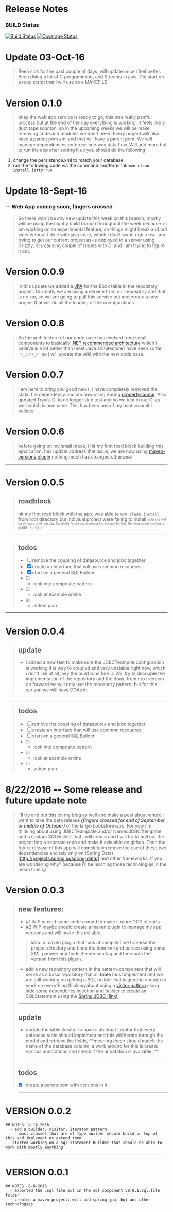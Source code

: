# Release Notes
### BUILD Status
[![Build Status](https://travis-ci.org/mkcoder/large-bookstore-app.svg?branch=master)](https://travis-ci.org/mkcoder/large-bookstore-app) [![Coverage Status](https://coveralls.io/repos/github/mkcoder/large-bookstore-app/badge.svg?branch=master)](https://coveralls.io/github/mkcoder/large-bookstore-app?branch=master)
# Update 03-Oct-16
> Been sick for the past couple of days, will update once i feel better. Been doing a lot of C programming, and Streams in java. Did start on a ruby script that i will use as a MAKEFILE.

# Version 0.1.0
> okay the web app service is ready to go, this was really painful process but at the end of the day everything is working. 
> It feels like a duct tape solution, so in the upcoming weeks we will be make removing code and modules we don't need. Every project 
> will also have a parent pom.xml and that will have a parent pom. We will manage dependencies enforece one way data flow.
> Will add more but to run the app after setting it up you should do the following:
 1. change the persistence.xml to match your database
 2. run the following code via the command line/terminal:
```mvn clean install jetty:run```

# Update 18-Sept-16
### -- Web App coming soon, fingers crossed
> So there won't be any new update this week on this branch, mostly will be using the nightly build branch throughout the week because > i am working on an experimental feature, so things might break and not work without fiddle with java code, which i don't want.
> right now i am trying to get our current project as-is deployed to a server using Grizzly, it is causing couple of issues
> with DI and i am trying to figure it out.

# Version 0.0.9
> In this update we added a [JPA](http://openjpa.apache.org/) for the Book table in the repoistory project. Currently we are using a 
> service from our repository and that is no-no, so we are going to pull this service out and create a new project that will do all 
> the loading of the configurations.


# Version 0.0.8
> So the architecture of our code base has evolved from small components to basically [.NET recommended architecture](https://msdn.microsoft.com/en-us/library/ee658099.aspx?f=255&MSPPError=-2147217396) which i believe is a lot better than most 
> Java architecture i have seen so far ```¯\_(ツ)_/¯``` so i will update the wiki with the new code base.

# Version 0.0.7
> I am here to bring you good news, I have completely removed the static file dependency and am now using Spring 
> [propertysource](http://docs.spring.io/spring/docs/current/javadoc-api/org/springframework/context/annotation/PropertySource.html). Also updated Travis-CI to no longer skip test and so we test in our CI as well which is awesome. This has been one of my best commit I believe. 

# Version 0.0.6
> before going on my small break, i hit my first road block building this application.
> this update address that issue, we are now using [maven-versions plugin](http://www.mojohaus.org/versions-maven-plugin/)
> nothing much has changed otherwise
------

# Version 0.0.5

> ## roadblock
> hit my first road block with the app, was able to ```mvn clean install``` from root directory but indiviual project were failing to install 
> <sub><sup> sidenote will be on vaca until tuesday, hopefully figure out a versioning system for this, thinking about moving to gradle ```¯\_(ツ)_/¯``` </sub></sup>
-----
>## todos
>- [ ] remove the coupling of datasource and jdbc together
>- [X] create an interface that will use common resources
>- [X] start on a general SQLBuilder
>- [ ] - look into composite pattern
>- [ ] - look at example online
>- [X] - action plan

-----
# Version 0.0.4

>## update 
> - i added a new test to make sure the JDBCTeamplte configuration is working it is way to coupled and very unstable right now, which
> i don't like at all, hey the build runs fine :). Will try to decouple the implementation of the repository and the doas, from next 
> version on forward we will only use the repository pattern, but for this verison we will have DOAs in.

-----
>## todos
>- [ ] remove the coupling of datasource and jdbc together
>- [ ] create an interface that will use common resources
>- [ ] start on a general SQLBuilder
>- [ ] - look into composite pattern
>- [ ] - look at example online
>- [ ] - action plan

# 8/22/2016 -- Some release and future update note
> I'll try and put this on my blog as well and make a post about where i want to take the beta release ***(fingers crossed for end of September or middle of October)*** of the
> large-bookstore-app. For now i'm thinking about using JDBCTeamplate and/or NamedJDBCTtemplate and a custom SQLBuilder that i will  create and I will try to pull out the project into a separate repo and make it avialable on github.
> Then the future release of this app will completely remove the use of these two dependencies and rely only on (Spring Data)[http://projects.spring.io/spring-data/] and other frameworks.
> If you are wondering why? because i'll be learning those technologies in the mean time 😛


# Version 0.0.3

>## new features:
>   - #1 WIP moved some code around to make it more OOP of sorts
>   - #2  WIP maybe should create a maven plugin to manage my app versions and will make this avilable.
>
>>   *idea:* a maven plugin that runs at compile time traverse the
>> project directory and finds the pom.xml and parses using some XML
>> parseer and finds the version tag and then puts the version from this
>> plguin.
>
> - add a new repository pattern in the pattern-component that will serve
> as a basic repository that all **table** must implement and we are
> still working on getting a SQL builder that is generic enough to work
> on everything thinking about using a [visitor
> pattern](https://github.com/mkcoder/visitor-design-pattern-in-java)
> along side some dependency injection and builder to create an SQLStatement using the [Spring JDBC (link)](http://docs.spring.io/spring/docs/current/spring-framework-reference/html/jdbc.html)
>
> ----------
>## update
> - update the table iterator to have a abstract iterator that every database table should implement and this will iterate through the model and retrieve the fields, **meaning these should match the name of the database column, a work around for this is create various annotations and check if the annotation is available.  **
>
>
>-----
>## todos
>- [X]  create a parent pom with versions in it

> ----------
      
# VERSION 0.0.2
    ## NOTES: 8-14-2016
      - add a builder, visitor, iterator pattern
        - most classes that are of type builder should build on top of this and implement or extend them
     - started working on a sql statement builder that should be able to work with mostly anything
> ----------
# VERSION 0.0.1
    ## NOTES: 8-6-2016
      - exported the .sql file out in the sql component v0.0.1.sql.file folder
      - created a maven project: will add spring jpa, hql and other technologies
